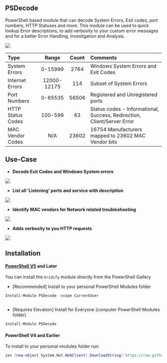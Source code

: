 PSDecode
-
PowerShell based module that can decode System Errors, Exit codes, port numbers, HTTP Statuses and more.
This module can be used to quick lookup Error descriptions, to add verbosity to your custom error messages and for a better Error Handling, Investigation and Analysis.

 ![](https://raw.githubusercontent.com/PrateekKumarSingh/PSDecode/master/Media/Animation.gif)

Type| Range | Count | Comments
:---------|:----------:|:---------:|:---------
 System Errors | 0-15999 | 2764 | Windows System Errors and Exit Codes
 Internet Errors | 12000-12175 | 114 | Subset of System Errors
 Port Numbers | 0-65535 | 56506 | Registered and Unregistered ports
 HTTP Status Codes | 100-599 | 63 | Status codes - Informational, Success, Redirection, Client/Server Error
 MAC Vendor Codes | N/A | 23602 | 16754 Manufacturers mapped to 23602 MAC Vendor bits

Use-Case
-

* **Decode Exit Codes and Windows System errors**

 ![](https://raw.githubusercontent.com/PrateekKumarSingh/PSDecode/master/Media/Get-ErrorDetail.jpg)

* **List all 'Listening' ports and service with description**

 ![](https://raw.githubusercontent.com/PrateekKumarSingh/PSDecode/master/Media/Get-Port.jpg)

* **Identify MAC vendors for Network related troubleshooting**

 ![](https://raw.githubusercontent.com/PrateekKumarSingh/PSDecode/master/Media/Get-MACVendor.jpg)

* **Adds verbosity to you HTTP requests**

 ![](https://raw.githubusercontent.com/PrateekKumarSingh/PSDecode/master/Media/Get-HTTPStatusCode.jpg)


Installation
 -
 
 #### [PowerShell V5](https://www.microsoft.com/en-us/download/details.aspx?id=50395) and Later
 You can install the `Gridify` module directly from the PowerShell Gallery

 * [Recommended] Install to your personal PowerShell Modules folder
 ```PowerShell
 Install-Module PSDecode -scope CurrentUser
 ```

 ![]()

 * [Requires Elevation] Install for Everyone (computer PowerShell Modules folder)
 ```PowerShell
 Install-Module PSDecode
 ```

 #### PowerShell V4 and Earlier
 To install to your personal modules folder run:

 ```PowerShell
 iex (new-object System.Net.WebClient).DownloadString('https://raw.githubusercontent.com/PrateekKumarSingh/PSDecode/master/Install.ps1')
 ```
